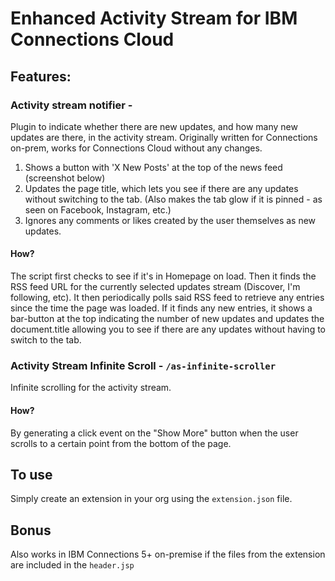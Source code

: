# Enhanced Activity Stream for IBM Connections Cloud

## Features:
### Activity stream notifier -
Plugin to indicate whether there are new updates, and how many new updates are there, in the activity stream. Originally written for Connections on-prem, works for Connections Cloud without any changes.
1. Shows a button with 'X New Posts' at the top of the news feed (screenshot below)
2. Updates the page title, which lets you see if there are any updates without switching to the tab. (Also makes the tab glow if it is pinned - as seen on Facebook, Instagram, etc.)
3. Ignores any comments or likes created by the user themselves as new updates.

#### How?
The script first checks to see if it's in Homepage on load. Then it finds the RSS feed URL for the currently selected updates stream (Discover, I'm following, etc). It then periodically polls said RSS feed to retrieve any entries since the time the page was loaded. If it finds any new entries, it shows a bar-button at the top indicating the number of new updates and updates the document.title allowing you to see if there are any updates without having to switch to the tab.


### Activity Stream Infinite Scroll - `/as-infinite-scroller`
Infinite scrolling for the activity stream.

#### How?
By generating a click event on the "Show More" button when the user scrolls to a certain point from the bottom of the page.

## To use
Simply create an extension in your org using the `extension.json` file.

## Bonus
Also works in IBM Connections 5+ on-premise if the files from the extension are included in the `header.jsp`
